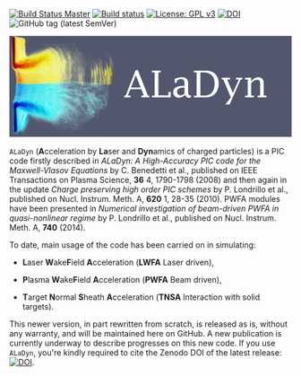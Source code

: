 [![Build Status Master](https://travis-ci.org/ALaDyn/ALaDyn.png?branch=master)](https://travis-ci.org/ALaDyn/ALaDyn "master")
[![Build status](https://ci.appveyor.com/api/projects/status/evol3yvpqqfyxi7p?svg=true)](https://ci.appveyor.com/project/cenit/aladyn-kul79)
[![License: GPL v3](https://img.shields.io/badge/License-GPLv3-blue.svg)](https://www.gnu.org/licenses/gpl-3.0)
[![DOI](https://zenodo.org/badge/doi/10.5281/zenodo.592388.svg)](http://dx.doi.org/10.5281/zenodo.592388)
![GitHub tag (latest SemVer)](https://img.shields.io/github/tag/aladyn/aladyn.svg?label=Latest%20Release)

![ALaDyn Logo](https://raw.githubusercontent.com/ALaDyn/ALaDyn/master/media/logo_small.png)

`ALaDyn` (**A**cceleration by **La**ser and **Dyn**amics of charged particles) is a PIC code firstly described in *ALaDyn: A High-Accuracy PIC code for the Maxwell-Vlasov Equations* by C. Benedetti et al., published on IEEE Transactions on Plasma Science, **36** 4, 1790-1798 (2008) and then again in the update *Charge preserving high order PIC schemes* by P. Londrillo et al., published on Nucl. Instrum. Meth. A, **620** 1, 28-35 (2010). PWFA modules have been presented in *Numerical investigation of beam-driven PWFA in quasi-nonlinear regime* by P. Londrillo et al., published on Nucl. Instrum. Meth. A, **740** (2014).

To date, main usage of the code has been carried on in simulating:

- **L**aser **W**ake**F**ield **A**cceleration (**LWFA** Laser driven),

- **P**lasma **W**ake**F**ield **A**cceleration (**PWFA** Beam driven),

- **T**arget **N**ormal **S**heath **A**cceleration (**TNSA** Interaction with solid targets).

This newer version, in part rewritten from scratch, is released as is, without any warranty, and will be maintained here on GitHub. A new publication is currently underway to describe progresses on this new code. If you use `ALaDyn`, you're kindly required to cite the Zenodo DOI of the latest release: [![DOI](https://zenodo.org/badge/doi/10.5281/zenodo.592388.svg)](http://dx.doi.org/10.5281/zenodo.592388).
